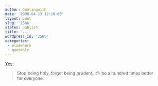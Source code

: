 ```yaml
---
author: dealingwith
date: '2008-04-13 12:18:00'
layout: post
slug: '2586'
status: publish
title: '...'
wordpress_id: '2586'
categories:
 - elsewhere
 - quotable
---
```


[Yes][1]:

> Stop being holy, forget being prudent, it'll be a hundred times better for
everyone.

   [1]: http://twitter.com/presencemachine/statuses/788344824

